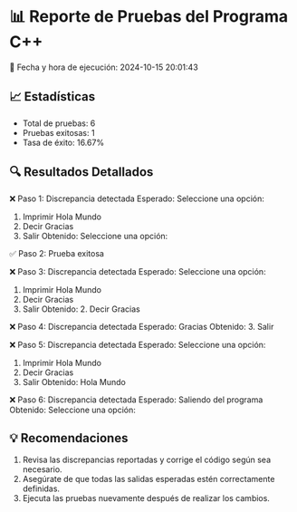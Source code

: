 # 📊 Reporte de Pruebas del Programa C++

📅 Fecha y hora de ejecución: 2024-10-15 20:01:43

## 📈 Estadísticas

- Total de pruebas: 6
- Pruebas exitosas: 1
- Tasa de éxito: 16.67%

## 🔍 Resultados Detallados

❌ Paso 1: Discrepancia detectada
   Esperado: Seleccione una opción:
1. Imprimir Hola Mundo
2. Decir Gracias
3. Salir
   Obtenido: Seleccione una opción:

✅ Paso 2: Prueba exitosa

❌ Paso 3: Discrepancia detectada
   Esperado: Seleccione una opción:
1. Imprimir Hola Mundo
2. Decir Gracias
3. Salir
   Obtenido: 2. Decir Gracias

❌ Paso 4: Discrepancia detectada
   Esperado: Gracias
   Obtenido: 3. Salir

❌ Paso 5: Discrepancia detectada
   Esperado: Seleccione una opción:
1. Imprimir Hola Mundo
2. Decir Gracias
3. Salir
   Obtenido: Hola Mundo

❌ Paso 6: Discrepancia detectada
   Esperado: Saliendo del programa
   Obtenido: Seleccione una opción:

## 💡 Recomendaciones

1. Revisa las discrepancias reportadas y corrige el código según sea necesario.
2. Asegúrate de que todas las salidas esperadas estén correctamente definidas.
3. Ejecuta las pruebas nuevamente después de realizar los cambios.
